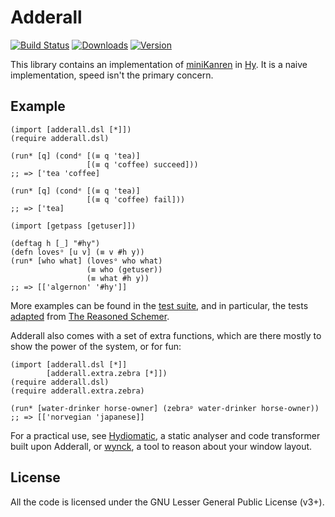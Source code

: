 Adderall
========

[![Build Status](https://img.shields.io/travis/algernon/adderall/master.svg?style=flat-square)](https://travis-ci.org/algernon/adderall)
[![Downloads](https://img.shields.io/pypi/dm/adderall.svg?style=flat-square)](https://pypi.python.org/pypi/adderall)
[![Version](https://img.shields.io/pypi/v/adderall.svg?style=flat-square)](https://pypi.python.org/pypi/adderall)

This library contains an implementation of [miniKanren][mk] in
[Hy][hylang]. It is a naive implementation, speed isn't the primary
concern.

 [mk]: http://minikanren.org/
 [hylang]: http://hylang.org/

Example
-------

```hy
(import [adderall.dsl [*]])
(require adderall.dsl)

(run* [q] (condᵉ [(≡ q 'tea)]
                 [(≡ q 'coffee) succeed]))
;; => ['tea 'coffee]

(run* [q] (condᵉ [(≡ q 'tea)]
                 [(≡ q 'coffee) fail]))
;; => ['tea]

(import [getpass [getuser]])

(deftag h [_] "#hy")
(defn lovesᵒ [u v] (≡ v #h y))
(run* [who what] (lovesᵒ who what)
                 (≡ who (getuser))
                 (≡ what #h y))
;; => [['algernon' '#hy']]
```

More examples can be found in the [test suite][t:generic], and in
particular, the tests [adapted][t:trs] from
[The Reasoned Schemer][trs].

 [t:generic]: https://github.com/algernon/adderall/blob/master/tests/adderall_test.hy
 [t:trs]: https://github.com/algernon/adderall/blob/master/tests/schemer/
 [trs]: http://mitpress.mit.edu/books/reasoned-schemer

Adderall also comes with a set of extra functions, which are there
mostly to show the power of the system, or for fun:

```hy
(import [adderall.dsl [*]]
        [adderall.extra.zebra [*]])
(require adderall.dsl)
(require adderall.extra.zebra)

(run* [water-drinker horse-owner] (zebraᵖ water-drinker horse-owner))
;; => [['norvegian 'japanese]]
```

For a practical use, see [Hydiomatic][hydiomatic], a static analyser
and code transformer built upon Adderall, or [wynck][wynck], a tool to
reason about your window layout.

 [hydiomatic]: https://github.com/algernon/hydiomatic
 [wynck]: https://github.com/algernon/wynck

License
-------

All the code is licensed under the GNU Lesser General Public License
(v3+).
